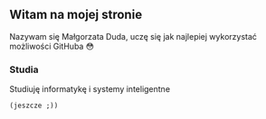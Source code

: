 ## Witam na mojej stronie
Nazywam się Małgorzata Duda, uczę się jak najlepiej wykorzystać możliwości GitHuba :flushed:
### Studia
Studiuję informatykę i systemy inteligentne 
```coś
(jeszcze ;))


